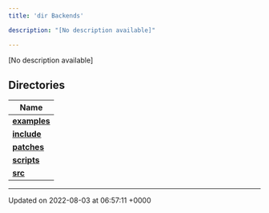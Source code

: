 ```yaml
---
title: 'dir Backends'

description: "[No description available]"

---
```







[No description available]

## Directories

| Name           |
| -------------- |
| **[examples](/documentation/code/gambit_2/files/dir_fd42a26dfd45720795ea78af8b797244/#dir-examples)**  |
| **[include](/documentation/code/gambit_2/files/dir_fff6544e2674f6c237f54e08cc1ccab4/#dir-include)**  |
| **[patches](/documentation/code/gambit_2/files/dir_ce9c4c189a44d94cd4ce7dd1c6bca64b/#dir-patches)**  |
| **[scripts](/documentation/code/gambit_2/files/dir_844c768eef53abfe888ab2eb544709b6/#dir-scripts)**  |
| **[src](/documentation/code/gambit_2/files/dir_01bedd8e8802aa37dbcedab696961d56/#dir-src)**  |






-------------------------------

Updated on 2022-08-03 at 06:57:11 +0000
